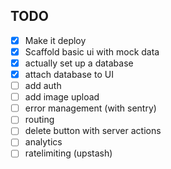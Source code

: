 ## TODO

- [x] Make it deploy
- [x] Scaffold basic ui with mock data
- [x] actually set up a database
- [x] attach database to UI
- [ ] add auth
- [ ] add image upload
- [ ] error management (with sentry)
- [ ] routing
- [ ] delete button with server actions
- [ ] analytics
- [ ] ratelimiting (upstash)
